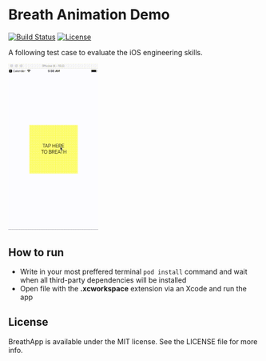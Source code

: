 # Breath Animation Demo

[![Build Status](https://travis-ci.com/hamsternik/BreathApp.svg?branch=master)](https://travis-ci.com/hamsternik/BreathApp) 
[![License](https://img.shields.io/github/license/mashape/apistatus.svg?style=popout)](https://github.com/hamsternik/BreathApp/blob/master/LICENSE)

A following test case to evaluate the iOS engineering skills.

<img src="Demo/demo.gif" width="180">

## How to run

* Write in your most preffered terminal `pod install` command and wait when all third-party dependencies will be installed
* Open file with the __.xcworkspace__ extension via an Xcode and run the app

## License

BreathApp is available under the MIT license. See the LICENSE file for more info.
